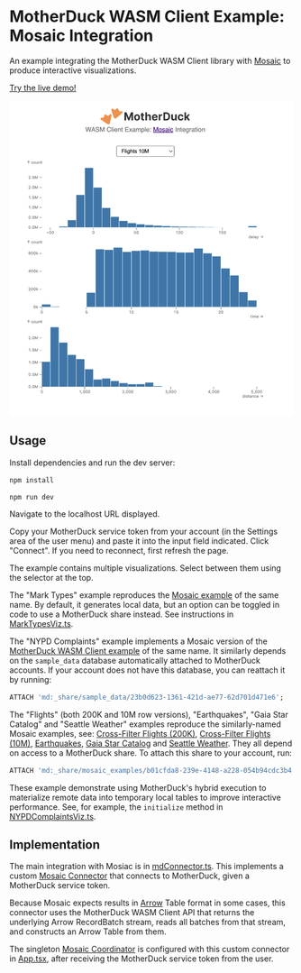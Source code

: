 # MotherDuck WASM Client Example: Mosaic Integration

An example integrating the MotherDuck WASM Client library with [Mosaic](https://uwdata.github.io/mosaic/) to produce interactive visualizations.

[Try the live demo!](https://motherduckdb.github.io/wasm-client/mosaic-integration/)

[<img src="docs/mosaic-flights.png" alt="Screenshot of Mosaic Flights 10M example" width="600px">](https://motherduckdb.github.io/wasm-client/mosaic-integration/)

## Usage

Install dependencies and run the dev server:

```
npm install
```
```
npm run dev
```

Navigate to the localhost URL displayed.

Copy your MotherDuck service token from your account (in the Settings area of the user menu) and paste it into the input field indicated.
Click "Connect".
If you need to reconnect, first refresh the page.

The example contains multiple visualizations. Select between them using the selector at the top.

The "Mark Types" example reproduces the [Mosaic example](https://uwdata.github.io/mosaic/examples/mark-types.html) of the same name. By default, it generates local data, but an option can be toggled in code to use a MotherDuck share instead. See instructions in [MarkTypesViz.ts](src/vizzes/MarkTypesViz.ts).

The "NYPD Complaints" example implements a Mosaic version of the [MotherDuck WASM Client example](../nypd-complaints/README.md) of the same name. It similarly depends on the `sample_data` database automatically attached to MotherDuck accounts. If your account does not have this database, you can reattach it by running:

```sql
ATTACH 'md:_share/sample_data/23b0d623-1361-421d-ae77-62d701d471e6';
```

The "Flights" (both 200K and 10M row versions), "Earthquakes", "Gaia Star Catalog" and "Seattle Weather" examples reproduce the similarly-named Mosaic examples, see: [Cross-Filter Flights (200K)](https://uwdata.github.io/mosaic/examples/flights-200k.html), [Cross-Filter Flights (10M)](https://uwdata.github.io/mosaic/examples/flights-10m.html), [Earthquakes](https://uwdata.github.io/mosaic/examples/earthquakes.html), [Gaia Star Catalog](https://uwdata.github.io/mosaic/examples/gaia.html) and [Seattle Weather](https://uwdata.github.io/mosaic/examples/weather.html). They all depend on access to a MotherDuck share. To attach this share to your account, run:

```sql
ATTACH 'md:_share/mosaic_examples/b01cfda8-239e-4148-a228-054b94cdc3b4';
```

These example demonstrate using MotherDuck's hybrid execution to materialize remote data into temporary local tables to improve interactive performance. See, for example, the `initialize` method in [NYPDComplaintsViz.ts](src/vizzes/NYPDComplaintsViz.ts).

## Implementation

The main integration with Mosiac is in [mdConnector.ts](src/mdConnector.ts). This implements a custom [Mosaic Connector](https://uwdata.github.io/mosaic/api/core/connectors.html) that connects to MotherDuck, given a MotherDuck service token.

Because Mosaic expects results in [Arrow](https://github.com/apache/arrow) Table format in some cases, this connector uses the MotherDuck WASM Client API that returns the underlying Arrow RecordBatch stream, reads all batches from that stream, and constructs an Arrow Table from them.

The singleton [Mosaic Coordinator](https://uwdata.github.io/mosaic/api/core/coordinator.html) is configured with this custom connector in [App.tsx](src/App.tsx), after receiving the MotherDuck service token from the user.
